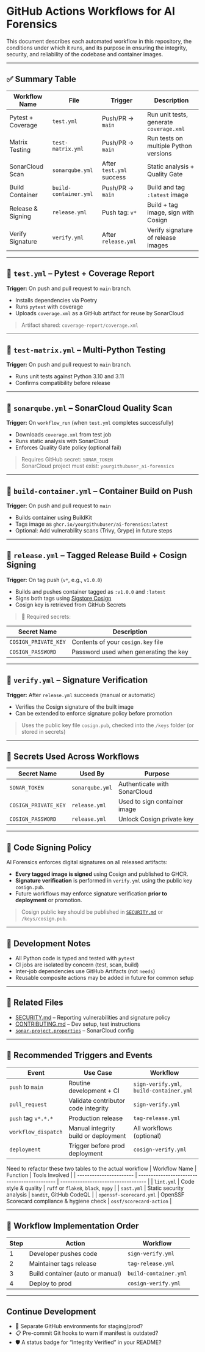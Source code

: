 # GitHub Actions Workflows for AI Forensics

This document describes each automated workflow in this repository, the conditions under which it runs, and its purpose in ensuring the integrity, security, and reliability of the codebase and container images.

---

## ✅ Summary Table

| Workflow Name       | File                     | Trigger                     | Description                                |
|---------------------|--------------------------|-----------------------------|--------------------------------------------|
| Pytest + Coverage   | `test.yml`               | Push/PR → `main`            | Run unit tests, generate `coverage.xml`    |
| Matrix Testing      | `test-matrix.yml`        | Push/PR → `main`            | Run tests on multiple Python versions      |
| SonarCloud Scan     | `sonarqube.yml`          | After `test.yml` success    | Static analysis + Quality Gate             |
| Build Container     | `build-container.yml`    | Push/PR → `main`            | Build and tag `:latest` image              |
| Release & Signing   | `release.yml`            | Push tag: `v*`              | Build + tag image, sign with Cosign        |
| Verify Signature    | `verify.yml`             | After `release.yml`         | Verify signature of release images         |

---

## 🧪 `test.yml` – Pytest + Coverage Report

**Trigger:** On push and pull request to `main` branch.

- Installs dependencies via Poetry
- Runs `pytest` with coverage
- Uploads `coverage.xml` as a GitHub artifact for reuse by SonarCloud

> Artifact shared: `coverage-report/coverage.xml`

---

## 🧪 `test-matrix.yml` – Multi-Python Testing

**Trigger:** On push and pull request to `main` branch.

- Runs unit tests against Python 3.10 and 3.11
- Confirms compatibility before release

---

## 🔎 `sonarqube.yml` – SonarCloud Quality Scan

**Trigger:** On `workflow_run` (when `test.yml` completes successfully)

- Downloads `coverage.xml` from test job
- Runs static analysis with SonarCloud
- Enforces Quality Gate policy (optional fail)

> Requires GitHub secret: `SONAR_TOKEN`  
> SonarCloud project must exist: `yourgithubuser_ai-forensics`

---

## 🐳 `build-container.yml` – Container Build on Push

**Trigger:** On push and pull request to `main`

- Builds container using BuildKit
- Tags image as `ghcr.io/yourgithubuser/ai-forensics:latest`
- Optional: Add vulnerability scans (Trivy, Grype) in future steps

---

## 🚀 `release.yml` – Tagged Release Build + Cosign Signing

**Trigger:** On tag push (`v*`, e.g., `v1.0.0`)

- Builds and pushes container tagged as `:v1.0.0` and `:latest`
- Signs both tags using [Sigstore Cosign](https://docs.sigstore.dev/cosign/)
- Cosign key is retrieved from GitHub Secrets

> 🔐 Required secrets:

| Secret Name         | Description                            |
|---------------------|----------------------------------------|
| `COSIGN_PRIVATE_KEY`| Contents of your `cosign.key` file     |
| `COSIGN_PASSWORD`   | Password used when generating the key  |

---

## 🔐 `verify.yml` – Signature Verification

**Trigger:** After `release.yml` succeeds (manual or automatic)

- Verifies the Cosign signature of the built image
- Can be extended to enforce signature policy before promotion

> Uses the public key file `cosign.pub`, checked into the `/keys` folder (or stored in secrets)

---

## 📁 Secrets Used Across Workflows

| Secret Name         | Used By           | Purpose                                  |
|---------------------|-------------------|------------------------------------------|
| `SONAR_TOKEN`       | `sonarqube.yml`   | Authenticate with SonarCloud             |
| `COSIGN_PRIVATE_KEY`| `release.yml`     | Used to sign container image             |
| `COSIGN_PASSWORD`   | `release.yml`     | Unlock Cosign private key                |

---

## 🔑 Code Signing Policy

AI Forensics enforces digital signatures on all released artifacts:

- **Every tagged image is signed** using Cosign and published to GHCR.
- **Signature verification** is performed in `verify.yml` using the public key `cosign.pub`.
- Future workflows may enforce signature verification **prior to deployment** or promotion.

> Cosign public key should be published in [`SECURITY.md`](./SECURITY.md) or `/keys/cosign.pub`.

---

## 🧪 Development Notes

- All Python code is typed and tested with `pytest`
- CI jobs are isolated by concern (test, scan, build)
- Inter-job dependencies use GitHub Artifacts (not `needs`)
- Reusable composite actions may be added in future for common setup

---

## 🔗 Related Files

- [SECURITY.md](./SECURITY.md) – Reporting vulnerabilities and signature policy
- [CONTRIBUTING.md](./CONTRIBUTING.md) – Dev setup, test instructions
- [`sonar-project.properties`](./sonar-project.properties) – SonarCloud config

---

## 🔐 Recommended Triggers and Events

| Event               | Use Case                             | Workflow                                 |
| ------------------- | ------------------------------------ | ---------------------------------------- |
| `push` to `main`    | Routine development + CI             | `sign-verify.yml`, `build-container.yml` |
| `pull_request`      | Validate contributor code integrity  | `sign-verify.yml`                        |
| `push` tag `v*.*.*` | Production release                   | `tag-release.yml`                        |
| `workflow_dispatch` | Manual integrity build or deployment | All workflows (optional)                 |
| `deployment`        | Trigger before prod deployment       | `cosign-verify.yml`                      |

Need to refactor these two tables to the actual workflow
| Workflow Name           | Function                                     | Tools Involved                      |
| ----------------------- | -------------------------------------------- | ----------------------------------- |
| `lint.yml`              | Code style & quality                         | `ruff` or `flake8`, `black`, `mypy` |
| `sast.yml`              | Static security analysis                     | `bandit`, GitHub CodeQL             |
| `openssf-scorecard.yml` | OpenSSF Scorecard compliance & hygiene check | `ossf/scorecard-action`             |

---

## 🧩 Workflow Implementation Order

| Step | Action                           | Workflow              |
| ---- | -------------------------------- | --------------------- |
| 1    | Developer pushes code            | `sign-verify.yml`     |
| 2    | Maintainer tags release          | `tag-release.yml`     |
| 3    | Build container (auto or manual) | `build-container.yml` |
| 4    | Deploy to prod                   | `cosign-verify.yml`   |

---

## Continue Development

* 🔐 Separate GitHub environments for staging/prod?
* 📋 Pre-commit Git hooks to warn if manifest is outdated?
* 🛡 A status badge for “Integrity Verified” in your README?

